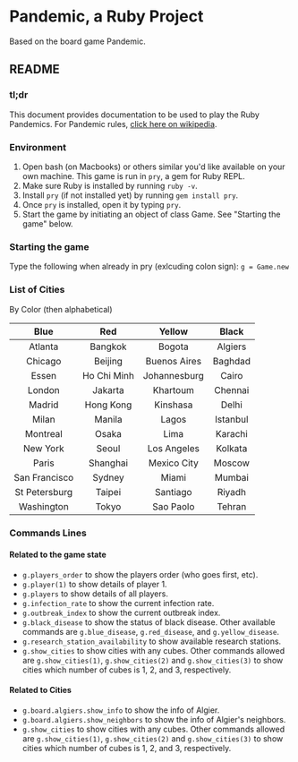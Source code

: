 # Pandemic, a Ruby Project

Based on the board game Pandemic.

## README

### tl;dr

This document provides documentation to be used to play the Ruby Pandemics. For Pandemic rules, [click here on  wikipedia](http://tinyurl.com/hvr9nfr).

### Environment

1. Open bash (on Macbooks) or others similar you'd like available on your own machine. This game is run in `pry`, a gem for Ruby REPL.
2. Make sure Ruby is installed by running `ruby -v`.
3. Install `pry` (if not installed yet) by running `gem install pry`.
4. Once `pry` is installed, open it by typing `pry`.
5. Start the game by initiating an object of class Game. See "Starting the game" below.

### Starting the game

Type the following when already in pry (exlcuding colon sign):
`g = Game.new`

### List of Cities

By Color (then alphabetical)

| Blue | Red | Yellow | Black |
| :---: | :---: | :---: | :---: |
| Atlanta | Bangkok | Bogota | Algiers |
| Chicago | Beijing | Buenos Aires | Baghdad |
| Essen | Ho Chi Minh | Johannesburg | Cairo |
| London | Jakarta | Khartoum | Chennai |
| Madrid | Hong Kong | Kinshasa | Delhi |
| Milan | Manila | Lagos | Istanbul |
| Montreal | Osaka | Lima | Karachi |
| New York | Seoul | Los Angeles | Kolkata |
| Paris | Shanghai | Mexico City | Moscow |
| San Francisco | Sydney | Miami | Mumbai |
| St Petersburg | Taipei | Santiago | Riyadh |
| Washington | Tokyo | Sao Paolo | Tehran |


### Commands Lines

#### Related to the game state

- `g.players_order` to show the players order (who goes first, etc).
- `g.player(1)` to show details of player 1.
- `g.players` to show details of all players.
- `g.infection_rate` to show the current infection rate.
- `g.outbreak_index` to show the current outbreak index.
- `g.black_disease` to show the status of black disease. Other available commands are `g.blue_disease`, `g.red_disease`, and `g.yellow_disease`.
- `g.research_station_availability` to show available research stations.
- `g.show_cities` to show cities with any cubes. Other commands allowed  are `g.show_cities(1)`, `g.show_cities(2)` and `g.show_cities(3)` to show cities which number of cubes is 1, 2, and 3, respectively.

#### Related to Cities

- `g.board.algiers.show_info` to show the info of Algier.
- `g.board.algiers.show_neighbors` to show the info of Algier's neighbors.
- `g.show_cities` to show cities with any cubes. Other commands allowed  are `g.show_cities(1)`, `g.show_cities(2)` and `g.show_cities(3)` to show cities which number of cubes is 1, 2, and 3, respectively.
